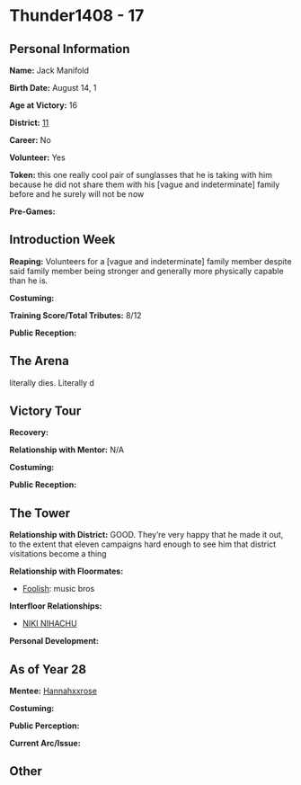 # Thunder1408 - 17

## Personal Information
**Name:** Jack Manifold

**Birth Date:** August 14, 1

**Age at Victory:** 16

**District:** [11](../../Worldbuilding/Districts/district11.md)

**Career:** No

**Volunteer:** Yes

**Token:** this one really cool pair of sunglasses that he is taking with him because he did not share them with his \[vague and indeterminate] family before and he surely will not be now

**Pre-Games:** 

## Introduction Week
**Reaping:** Volunteers for a \[vague and indeterminate] family member despite said family member being stronger and generally more physically capable than he is. 

**Costuming:** 

**Training Score/Total Tributes:** 8/12

**Public Reception:** 

## The Arena
literally dies. Literally d

## Victory Tour
**Recovery:** 

**Relationship with Mentor:** N/A

**Costuming:** 

**Public Reception:** 

## The Tower
**Relationship with District:** GOOD. They’re very happy that he made it out, to the extent that eleven campaigns hard enough to see him that district visitations become a thing

**Relationship with Floormates:** 
- [Foolish](FoolishGamers.md): music bros

**Interfloor Relationships:** 
- [NIKI NIHACHU](../floor0/Nihachu.md)

**Personal Development:**

## As of Year 28
**Mentee:** [Hannahxxrose](../floor3/Hannahxxrose.md)

**Costuming:**

**Public Perception:**

**Current Arc/Issue:**

## Other
